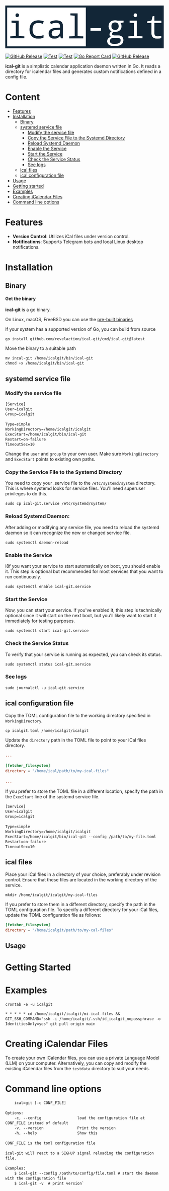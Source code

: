 <p align="center"><img alt="go-srs" src="logo.png"/></p>

[![GitHub Release](https://img.shields.io/badge/built_with-Go-00ADD8.svg?style=flat)]()
[![Test](https://github.com/revelaction/ical-git/actions/workflows/test.yml/badge.svg)](https://github.com/revelaction/ical-git/actions/workflows/test.yml)
[![Test](https://github.com/revelaction/ical-git/actions/workflows/build.yml/badge.svg)](https://github.com/revelaction/ical-git/actions/workflows/build.yml)
[![Go Report Card](https://goreportcard.com/badge/github.com/revelaction/ical-git)](https://goreportcard.com/report/github.com/revelaction/ical-git)
[![GitHub Release](https://img.shields.io/github/v/release/revelaction/ical-git?style=flat)]() 

**ical-git** is a simplistic calendar application daemon written in Go. It reads a
directory for icalendar files and generates custom notifications defined in a
config file.

# Content

- [Features](#features)
- [Installation](#installation)
  - [Binary](#binary)
  - [systemd service file](#systemd-service-file)
    - [Modify the service file](#modify-the-service-file)
    - [Copy the Service File to the Systemd Directory](#copy-the-service-file-to-the-systemd-directory)
    - [Reload Systemd Daemon](#reload-systemd-daemon)
    - [Enable the Service](#enable-the-service)
    - [Start the Service](#start-the-service)
    - [Check the Service Status](#check-the-service-status)
    - [See logs](#see-logs)
  - [ical files](#ical-files)
  - [ical configuration file](#ical-configuration-file)
- [Usage](#usage)
- [Getting started](#getting-started)
- [Examples](#examples)
- [Creating iCalendar Files](#creating-icalendar-files)
- [Command line options](#command-line-options)

# Features

- **Version Control**: Utilizes iCal files under version control.
- **Notifications**: Supports Telegram bots and local Linux desktop notifications.

# Installation


## Binary
#### Get the binary

**ical-git** is a go binary.

On Linux, macOS, FreeBSD you can use the [pre-built binaries](https://github.com/revelaction/ical-git/releases/) 

If your system has a supported version of Go, you can build from source

```console
go install github.com/revelaction/ical-git/cmd/ical-git@latest
```

Move the binary to a suitable path

```console
mv incal-git /home/icalgit/bin/ical-git
chmod +x /home/icalgit/bin/ical-git
```

## systemd service file

### Modify the service file

``` 
[Service]
User=icalgit
Group=icalgit

Type=simple
WorkingDirectory=/home/icalgit/icalgit
ExecStart=/home/icalgit/bin/ical-git
Restart=on-failure
TimeoutSec=10
```

Change the `user` and `group` to your own user.
Make sure `WorkingDirectory` and `ExecStart` points to existing own paths.


### Copy the Service File to the Systemd Directory

You need to copy your .service file to the `/etc/systemd/system`
directory. This is where systemd looks for service files. You'll need superuser
privileges to do this. 

```console
sudo cp ical-git.service /etc/systemd/system/
```

### Reload Systemd Daemon: 

After adding or modifying any service file, you need to reload the systemd daemon so it can recognize the new or changed service file.
```console
sudo systemctl daemon-reload
```

### Enable the Service

i8f you want your service to start automatically on boot, you should enable it.
This step is optional but recommended for most services that you want to run
continuously.

```console
sudo systemctl enable ical-git.service 
```

### Start the Service

Now, you can start your service. If you've enabled it, this step is technically
optional since it will start on the next boot, but you'll likely want to start
it immediately for testing purposes.

```console
sudo systemctl start ical-git.service 
```

### Check the Service Status 
To verify that your service is running as expected, you can check its status.

```console
sudo systemctl status ical-git.service 
```

### See logs

```console
sudo journalctl -u ical-git.service 
```

## ical configuration file

Copy the TOML configuration file to the working directory specified in `WorkingDirectory`.

```console
cp icalgit.toml /home/icalgit/icalgit
```

Update the `directory` path in the TOML file to point to your iCal files directory.

```toml
...

[fetcher_filesystem]
directory = "/home/ical/path/to/my-ical-files"

...
```

If you prefer to store the TOML file in a different location, specify the path in the `ExecStart` line of the systemd service file.

``` 
[Service]
User=icalgit
Group=icalgit

Type=simple
WorkingDirectory=/home/icalgit/icalgit
ExecStart=/home/icalgit/bin/ical-git --config /path/to/my-file.toml
Restart=on-failure
TimeoutSec=10
```

## ical files

Place your iCal files in a directory of your choice, preferably under revision
control. Ensure that these files are located in the working directory of the
service. 

```console
mkdir /home/icalgit/icalgit/my-ical-files
```

If you prefer to store them in a different directory, specify the path in the
TOML configuration file. To specify a different directory for your iCal files,
update the TOML configuration file as follows:

```toml
[fetcher_filesystem]
directory = "/home/icalgit/path/to/my-cal-files"
```

## Usage




# Getting Started


# Examples


```console
crontab -e -u icalgit

```
```cron
* * * * * cd /home/icalgit/icalgit/mi-ical-files && GIT_SSH_COMMAND="ssh -i /home/icalgit/.ssh/id_icalgit_nopassphrase -o IdentitiesOnly=yes" git pull origin main 
```

# Creating iCalendar Files

To create your own iCalendar files, you can use a private Language Model (LLM)
on your computer. Alternatively, you can copy and modify the existing iCalendar
files from the `testdata` directory to suit your needs.

# Command line options


```console
    ical=git [-c CONF_FILE] 

Options:
    -c, --config                load the configuration file at CONF_FILE instead of default
    -v, --version               Print the version 
    -h, --help                  Show this

CONF_FILE is the toml configuration file 

ical-git will react to a SIGHUP signal reloading the configuration file.

Examples:
    $ ical-git --config /path/to/config/file.toml # start the daemon with the configuration file
    $ ical-git -v  # print version`
```


